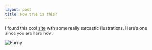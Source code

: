 ```yaml
---
layout: post
title: How true is this?
---
```


I found this cool [site](<http://businessguysonbusinesstrips.com/>) with some really sarcastic illustrations. Here's one since you are here now:

![Funny](<http://businessguysonbusinesstrips.com/art/budgetnegotiation.jpg>)